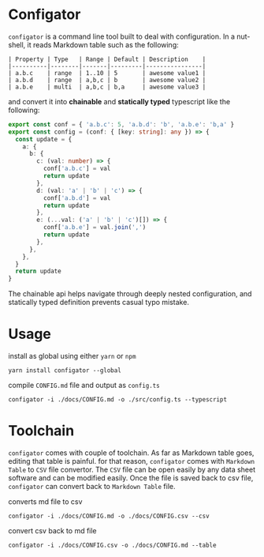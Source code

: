 # Configator

`configator` is a command line tool built to deal with configuration. In a nut-shell, it reads Markdown table such as the following:

```
| Property | Type   | Range | Default | Description    |
|----------|--------|-------|---------|----------------|
| a.b.c    | range  | 1..10 | 5       | awesome value1 |
| a.b.d    | range  | a,b,c | b       | awesome value2 |
| a.b.e    | multi  | a,b,c | b,a     | awesome value3 |
```

and convert it into **chainable** and **statically typed** typescript like the following:

```ts
export const conf = { 'a.b.c': 5, 'a.b.d': 'b', 'a.b.e': 'b,a' }
export const config = (conf: { [key: string]: any }) => {
  const update = {
    a: {
      b: {
        c: (val: number) => {
          conf['a.b.c'] = val
          return update
        },
        d: (val: 'a' | 'b' | 'c') => {
          conf['a.b.d'] = val
          return update
        },
        e: (...val: ('a' | 'b' | 'c')[]) => {
          conf['a.b.e'] = val.join(',')
          return update
        },
      },
    },
  }
  return update
}
```

The chainable api helps navigate through deeply nested configuration, and statically typed definition prevents casual typo mistake.

# Usage

install as global using either `yarn` or `npm`

```
yarn install configator --global
```

compile `CONFIG.md` file and output as `config.ts`

```
configator -i ./docs/CONFIG.md -o ./src/config.ts --typescript
```

# Toolchain

`configator` comes with couple of toolchain. As far as Markdown table goes, editing that table is painful. for that reason, `configator` comes with `Markdown Table` to `CSV` file convertor. The `CSV` file can be open easily by any data sheet software and can be modified easily. Once the file is saved back to csv file, `configator` can convert back to `Markdown Table` file.


converts md file to csv

```
configator -i ./docs/CONFIG.md -o ./docs/CONFIG.csv --csv
```

convert csv back to md file

```
configator -i ./docs/CONFIG.csv -o ./docs/CONFIG.md --table
```
